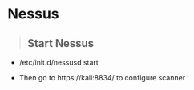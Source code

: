 # Nessus

> ## **Start Nessus**

- /etc/init.d/nessusd start

- Then go to https://kali:8834/ to configure scanner